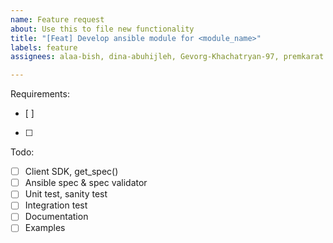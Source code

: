 ```yaml
---
name: Feature request
about: Use this to file new functionality
title: "[Feat] Develop ansible module for <module_name>"
labels: feature
assignees: alaa-bish, dina-abuhijleh, Gevorg-Khachatryan-97, premkarat

---
```


Requirements:
- [ ] 
- [ ] 

Todo:
- [ ] Client SDK, get_spec()
- [ ] Ansible spec & spec validator
- [ ] Unit test, sanity test
- [ ] Integration test
- [ ] Documentation
- [ ] Examples
